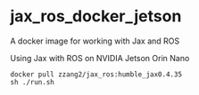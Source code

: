 # jax_ros_docker_jetson

A docker image for working with Jax and ROS

Using Jax with ROS on NVIDIA Jetson Orin Nano 
```
docker pull zzang2/jax_ros:humble_jax0.4.35
sh ./run.sh
```
